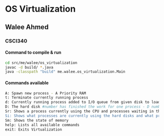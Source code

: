 # OS Virtualization
## Walee Ahmed
### CSCI340

#### Command to compile & run

```bash
cd src/me/walee/os_virtualization
javac -d build/ *.java
java -classpath "build" me.walee.os_virtualization.Main
```

#### Commands available

```bash
A: Spawn new process - A Priority RAM
t: Terminate currently running process
d: Currently running process added to I/O queue from given disk to load given file - d number file_name
D: The hard disk #number has finished the work for one process - D number
Sr: Shows a process currently using the CPU and processes waiting in the ready-queue");
Si: Shows what processes are currently using the hard disks and what processes are waiting to use them");
Sm: Shows the state of memory
help: Lists all available commands
exit: Exits Virtualization
```